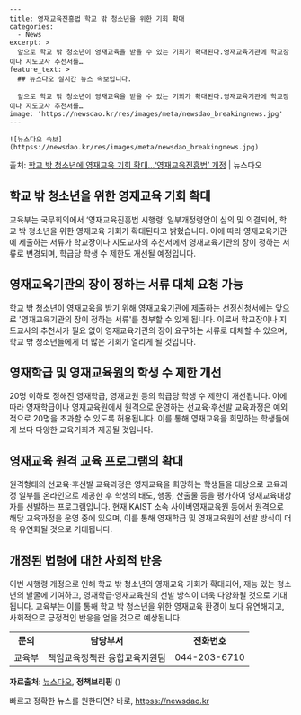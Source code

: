     ---
    title: 영재교육진흥법 학교 밖 청소년을 위한 기회 확대
    categories:
      - News
    excerpt: >
      앞으로 학교 밖 청소년이 영재교육을 받을 수 있는 기회가 확대된다.영재교육기관에 학교장이나 지도교사 추천서를…
    feature_text: >
      ## 뉴스다오 실시간 뉴스 속보입니다.
    
      앞으로 학교 밖 청소년이 영재교육을 받을 수 있는 기회가 확대된다.영재교육기관에 학교장이나 지도교사 추천서를…
    image: 'https://newsdao.kr/res/images/meta/newsdao_breakingnews.jpg'
    ---
    
    ![뉴스다오 속보](httpss://newsdao.kr/res/images/meta/newsdao_breakingnews.jpg)

<p>출처: <a href="httpss://newsdao.kr/2738" rel="dofollow">학교 밖 청소년에 영재교육 기회 확대…‘영재교육진흥법’ 개정</a> | 뉴스다오</p>

<h2 data-ke-size="size26">학교 밖 청소년을 위한 영재교육 기회 확대</h2>
<p data-ke-size="size16">교육부는 국무회의에서 ‘영재교육진흥법 시행령’ 일부개정령안이 심의 및 의결되어, 학교 밖 청소년을 위한 영재교육 기회가 확대된다고 밝혔습니다. 이에 따라 영재교육기관에 제출하는 서류가 학교장이나 지도교사의 추천서에서 영재교육기관의 장이 정하는 서류로 변경되며, 학급당 학생 수 제한도 개선될 예정입니다.</p>

<h2 data-ke-size="size26">영재교육기관의 장이 정하는 서류 대체 요청 가능</h2>
<p data-ke-size="size16">학교 밖 청소년이 영재교육을 받기 위해 영재교육기관에 제출하는 선정신청서에는 앞으로 '영재교육기관의 장이 정하는 서류'를 첨부할 수 있게 됩니다. 이로써 학교장이나 지도교사의 추천서가 필요 없이 영재교육기관의 장이 요구하는 서류로 대체할 수 있으며, 학교 밖 청소년들에게 더 많은 기회가 열리게 될 것입니다.</p>

<h2 data-ke-size="size26">영재학급 및 영재교육원의 학생 수 제한 개선</h2>
<p data-ke-size="size16">20명 이하로 정해진 영재학급, 영재교원 등의 학급당 학생 수 제한이 개선됩니다. 이에 따라 영재학급이나 영재교육원에서 원격으로 운영하는 선교육·후선발 교육과정은 예외적으로 20명을 초과할 수 있도록 허용됩니다. 이를 통해 영재교육을 희망하는 학생들에게 보다 다양한 교육기회가 제공될 것입니다.</p>

<h2 data-ke-size="size26">영재교육 원격 교육 프로그램의 확대</h2>
<p data-ke-size="size16">원격형태의 선교육·후선발 교육과정은 영재교육을 희망하는 학생들을 대상으로 교육과정 일부를 온라인으로 제공한 후 학생의 태도, 행동, 산출물 등을 평가하여 영재교육대상자를 선발하는 프로그램입니다. 현재 KAIST 소속 사이버영재교육원 등에서 원격으로 해당 교육과정을 운영 중에 있으며, 이를 통해 영재학급 및 영재교육원의 선발 방식이 더욱 유연화될 것으로 기대됩니다.</p>

<h2 data-ke-size="size26">개정된 법령에 대한 사회적 반응</h2>
<p data-ke-size="size16">이번 시행령 개정으로 인해 학교 밖 청소년의 영재교육 기회가 확대되어, 재능 있는 청소년의 발굴에 기여하고, 영재학급·영재교육원의 선발 방식이 더욱 다양화될 것으로 기대됩니다. 교육부는 이를 통해 학교 밖 청소년을 위한 영재교육 환경이 보다 유연해지고, 사회적으로 긍정적인 반응을 얻을 것으로 예상됩니다.</p>

<table>
	<tr>
		<td style="text-align: center; height: 17px;"><b>문의</b></td>
		<td style="text-align: center; height: 17px;"><b>담당부서</b></td>
		<td style="text-align: center; height: 17px;"><b>전화번호</b></td>
	</tr>
	<tr>
		<td style="text-align: center; height: 17px;">교육부</td>
		<td style="text-align: center; height: 17px;">책임교육정책관 융합교육지원팀</td>
		<td style="text-align: center; height: 17px;">044-203-6710</td>
	</tr>
</table>
<p data-ke-size="size16"><b>자료출처</b>: <a href="httpss://newsdao.kr/2738">뉴스다오</a>, <b>정책브리핑</b> ()</p> 

빠르고 정확한 뉴스를 원한다면? 바로, <a href="httpss://newsdao.kr" rel="dofollow">httpss://newsdao.kr</a>


    